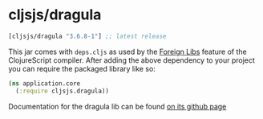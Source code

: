# cljsjs/dragula

[](dependency)
```clojure
[cljsjs/dragula "3.6.8-1"] ;; latest release
```
[](/dependency)

This jar comes with `deps.cljs` as used by the [Foreign Libs][flibs] feature
of the ClojureScript compiler. After adding the above dependency to your project
you can require the packaged library like so:

```clojure
(ns application.core
  (:require cljsjs.dragula))
```

Documentation for the dragula lib can be found [on its github page](https://github.com/bevacqua/dragula)

[flibs]: https://clojurescript.org/reference/packaging-foreign-deps
